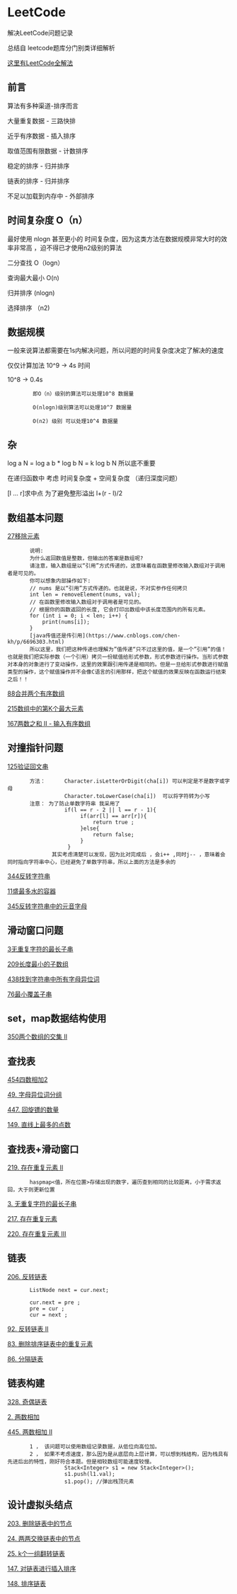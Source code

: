 # LeetCode

解决LeetCode问题记录

总结自 leetcode题库分门别类详细解析

[这里有LeetCode全解法](https://github.com/liuyubobobo/Play-Leetcode)


## 前言

算法有多种渠道-排序而言

大量重复数据 - 三路快排

近乎有序数据 - 插入排序

取值范围有限数据 - 计数排序

稳定的排序 - 归并排序

链表的排序 - 归并排序

不足以加载到内存中 - 外部排序

## 时间复杂度 O（n）

最好使用 nlogn 甚至更小的 时间复杂度，因为这类方法在数据规模非常大时的效率非常高 ，迫不得已才使用n2级别的算法

二分查找  O（logn）

查询最大最小 O(n)

归并排序 (nlogn)

选择排序 （n2)

## 数据规模

一般来说算法都需要在1s内解决问题，所以问题的时间复杂度决定了解决的速度

仅仅计算加法 10^9  ->  4s  时间

10^8 -> 0.4s 
           
            即O（n）级别的算法可以处理10^8 数据量

            O(nlogn)级别算法可以处理10^7 数据量

            O(n2) 级别 可以处理10^4 数据量
            

## 杂

log a N = log a b * log b N  =  k log b N  所以底不重要

在递归函数中   考虑 时间复杂度 + 空间复杂度 （递归深度问题）

[l ... r]求中点 为了避免整形溢出  l+(r - l)/2

## 数组基本问题

[27移除元素](https://leetcode-cn.com/problems/remove-element) 

           说明:
           为什么返回数值是整数，但输出的答案是数组呢?
           请注意，输入数组是以“引用”方式传递的，这意味着在函数里修改输入数组对于调用者是可见的。
           你可以想象内部操作如下:
           // nums 是以“引用”方式传递的。也就是说，不对实参作任何拷贝
           int len = removeElement(nums, val);
           // 在函数里修改输入数组对于调用者是可见的。
           // 根据你的函数返回的长度, 它会打印出数组中该长度范围内的所有元素。
           for (int i = 0; i < len; i++) {
               print(nums[i]);
           }
           [java传值还是传引用](https://www.cnblogs.com/chen-kh/p/6696303.html)
           所以这里，我们把这种传递也理解为”值传递“只不过这里的值，是一个”引用”的值！也就是我们把实际参数（一个引用）拷贝一份赋值给形式参数，形式参数进行操作。当形式参数对本身的对象进行了变动操作，这里的效果跟引用传递是相同的。但是一旦给形式参数进行赋值类型的操作，这个赋值操作并不会像C语言的引用那样，把这个赋值的效果反映在函数运行结束之后！！
           

[88合并两个有序数组](https://leetcode-cn.com/problems/merge-sorted-array)

[215数组中的第K个最大元素](https://leetcode-cn.com/problems/kth-largest-element-in-an-array) 

[167两数之和 II - 输入有序数组](https://leetcode-cn.com/problems/two-sum-ii-input-array-is-sorted)


## 对撞指针问题

[125验证回文串](https://leetcode-cn.com/problems/valid-palindrome)

           方法：      Character.isLetterOrDigit(cha[i]) 可以判定是不是数字或字母 
                      Character.toLowerCase(cha[i])  可以将字符转为小写
           注意： 为了防止单数字符串 我采用了
                      if(l == r - 2 || l == r - 1){
                           if(arr[l] == arr[r]){
                               return true ;
                           }else{
                               return false;
                           }
                       }
                  其实考虑清楚可以发现，因为比对完成后 ，会i++ ,同时j-- ，意味着会同时指向字符串中心，已经避免了单数字符串，所以上面的方法是多余的

[344反转字符串](https://leetcode-cn.com/problems/reverse-string)

[11盛最多水的容器](https://leetcode-cn.com/problems/two-sum)

[345反转字符串中的元音字母](https://leetcode-cn.com/problems/reverse-vowels-of-a-string)


## 滑动窗口问题

[3无重复字符的最长子串](https://leetcode-cn.com/problems/longest-substring-without-repeating-characters)

[209长度最小的子数组](https://leetcode-cn.com/problems/minimum-size-subarray-sum/description/)

[438找到字符串中所有字母异位词](https://leetcode-cn.com/problems/find-all-anagrams-in-a-string/description/)

[76最小覆盖子串](https://leetcode-cn.com/problems/minimum-window-substring/description/)

## set，map数据结构使用

[350两个数组的交集 II](https://leetcode-cn.com/problems/intersection-of-two-arrays-ii/description/)



## 查找表

[454四数相加2](https://leetcode-cn.com/problems/4sum-ii)

[49. 字母异位词分组](https://leetcode-cn.com/problems/group-anagrams/description/)

[447. 回旋镖的数量](https://leetcode-cn.com/problems/number-of-boomerangs/description/)

[149. 直线上最多的点数](https://leetcode-cn.com/problems/max-points-on-a-line/description/)

## 查找表+滑动窗口

[219. 存在重复元素 II](https://leetcode-cn.com/problems/contains-duplicate-ii/description/)
           
           haspmap<值，所在位置>存储出现的数字，遍历查到相同的比较距离，小于需求返回，大于则更新位置

[3. 无重复字符的最长子串](https://leetcode-cn.com/problems/longest-substring-without-repeating-characters/description/)

[217. 存在重复元素](https://leetcode-cn.com/problems/contains-duplicate/description/)

[220. 存在重复元素 III](https://leetcode-cn.com/problems/contains-duplicate-iii/description/)


## 链表

[206. 反转链表](https://leetcode-cn.com/problems/reverse-linked-list/description/)
           
           ListNode next = cur.next;

           cur.next = pre ;
           pre = cur ;
           cur = next ;

[92. 反转链表 II](https://leetcode-cn.com/problems/reverse-linked-list-ii/description/)

[83. 删除排序链表中的重复元素](https://leetcode-cn.com/problems/remove-duplicates-from-sorted-list/description/)

[86. 分隔链表](https://leetcode-cn.com/problems/partition-list/description/)

## 链表构建

[328. 奇偶链表](https://leetcode-cn.com/problems/odd-even-linked-list/description/)
           
[2. 两数相加](https://leetcode-cn.com/problems/add-two-numbers/description/)

[445. 两数相加 II](https://leetcode-cn.com/problems/add-two-numbers-ii/description/)

           1 ， 该问题可以使用数组记录数据，从低位向高位加。
           2 ， 如果不考虑速度，那么因为是从底层向上层计算，可以想到栈结构，因为栈具有先进后出的特性，刚好符合本题。但是相较数组可能速度较慢。
                      Stack<Integer> s1 = new Stack<Integer>();  
                      s1.push(l1.val);
                      s1.pop(); //弹出栈顶元素
                     
## 设计虚拟头结点

[203. 删除链表中的节点](https://leetcode-cn.com/problems/remove-linked-list-elements/description/)
           
[24. 两两交换链表中的节点](https://leetcode-cn.com/problems/swap-nodes-in-pairs/description/)

[25. k个一组翻转链表](https://leetcode-cn.com/problems/reverse-nodes-in-k-group/description/)

[147. 对链表进行插入排序](https://leetcode-cn.com/problems/insertion-sort-list/description/)

[148. 排序链表](https://leetcode-cn.com/problems/sort-list/description/)






















